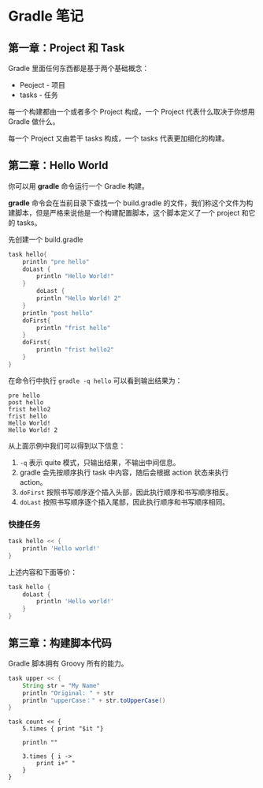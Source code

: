 # Gradle 笔记

## 第一章：Project 和 Task

Gradle 里面任何东西都是基于两个基础概念：

- Peoject - 项目
- tasks - 任务

每一个构建都由一个或者多个 Project 构成，一个 Project 代表什么取决于你想用 Gradle 做什么。

每一个 Project 又由若干 tasks 构成，一个 tasks 代表更加细化的构建。

## 第二章：Hello World

你可以用 **gradle** 命令运行一个 Gradle 构建。

**gradle** 命令会在当前目录下查找一个 build.gradle 的文件，我们称这个文件为构建脚本，但是严格来说他是一个构建配置脚本，这个脚本定义了一个 project 和它的 tasks。

先创建一个 build.gradle 

```groovy
task hello{
	println "pre hello"
	doLast {
		println "Hello World!"
	}
		doLast {
		println "Hello World! 2"
	}
	println "post hello"
	doFirst{
		println "frist hello"
	}
	doFirst{
		println "frist hello2"
	}
}
```

在命令行中执行 `gradle -q hello` 可以看到输出结果为：

```
pre hello
post hello
frist hello2
frist hello
Hello World!
Hello World! 2
```

从上面示例中我们可以得到以下信息：

1. `-q` 表示 quite 模式，只输出结果，不输出中间信息。
2. gradle 会先按顺序执行 task 中内容，随后会根据 action 状态来执行 action。
3. `doFirst` 按照书写顺序逐个插入头部，因此执行顺序和书写顺序相反。
4. `doLast` 按照书写顺序逐个插入尾部，因此执行顺序和书写顺序相同。 

### 快捷任务

```groovy
task hello << {
    println 'Hello world!'
}
```

上述内容和下面等价：

```groovy
task hello {
    doLast {
        println 'Hello world!'
    }
}
```

## 第三章：构建脚本代码

Gradle 脚本拥有 Groovy 所有的能力。

```groovy
task upper << {
	String str = "My Name"
	println "Original: " + str
	println "upperCase：" + str.toUpperCase()
}
```

```
task count << {
	5.times { print "$it "}

	println ""
	
	3.times { i -> 
		print i+" "
	}
}
```

